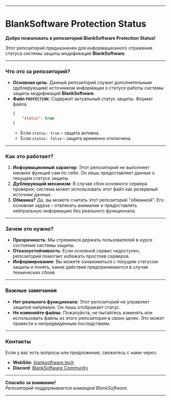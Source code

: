

---

# **BlankSoftware Protection Status**

**Добро пожаловать в репозиторий BlankSoftware Protection Status!**

Этот репозиторий предназначен для информационного отражения статуса системы защиты модификаций **BlankSoftware**.  

---

### **Что это за репозиторий?**
- **Основная цель**: Данный репозиторий служит дополнительным (дублирующим) источником информации о статусе работы системы защиты модификаций **BlankSoftware**.
- **Файл `PROTECTION`**: Содержит актуальный статус защиты. Формат файла:
  ```json
  {
      "status": true
  }
  ```
  - Если `status: true` – защита активна.
  - Если `status: false` – защита временно отключена.

---

### **Как это работает?**
1. **Информационный характер**: Этот репозиторий не выполняет никаких функций сам по себе. Он лишь предоставляет данные о текущем статусе защиты.
2. **Дублирующий механизм**: В случае сбоя основного сервера проверки, система может использовать этот файл как резервный источник данных.
3. **Обманка?** Да, вы можете считать этот репозиторий "обманкой". Его основная задача – отвлекать внимание и предоставлять нейтральную информацию без реального функционала.

---

### **Зачем это нужно?**
- **Прозрачность**: Мы стремимся держать пользователей в курсе состояния системы защиты.
- **Отказоустойчивость**: Если основной сервис недоступен, репозиторий помогает избежать простоев серверов.
- **Информирование**: Вы можете ознакомиться с текущим статусом защиты и понять, какие действия предпринимаются в случае технических сбоев.

---

### **Важные замечания**
- **Нет реального функционала**: Этот репозиторий не управляет защитой напрямую. Он лишь отображает статус.
- **Не изменяйте файлы**: Пожалуйста, не пытайтесь изменять или использовать файлы из этого репозитория в своих целях. Это может привести к непредвиденным последствиям.

---

### **Контакты**
Если у вас есть вопросы или предложения, свяжитесь с нами через:
- **WebSite**: [blanksoftware.tech](https://blanksoftware.tech)
- **Discord**: [BlankSoftware Community](https://discord.gg/xt2GGzfFY7)

---

**Спасибо за внимание!**  
*Репозиторий поддерживается командой BlankSoftware.*

---
